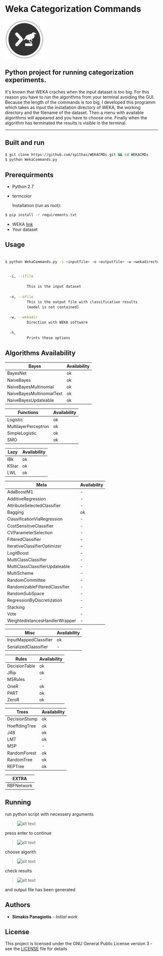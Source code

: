 #  Weka Categorization Commands
![logo](logo.png)

## Python project for running categorization experiments.
it's known that WEKA craches when the input dataset is too big. For this reason you have to run the algorithms from your terminal avoiding the GUI. Because the length of the commands is too big, I developed this programm which takes as input the installation directory of WEKA, the working directory and the filename of the dataset. Then a menu with available algorithms will appeared and you have to choose one. Finally when the algorithm has terminated the results is visible in the terminal.

---

## Built and run

```bash
$ git clone https://github.com/sp1thas/WEKACMDs.git && cd WEKACMDs
$ python WekaCommands.py
```

## Prerequirments
 - Python 2.7
  - termcolor

    Installation (run as root):

```bash
$ pip install -r requirements.txt
```

 - WEKA [link](http://www.cs.waikato.ac.nz/ml/weka/)
 - Your dataset

## Usage
```bash

$ python WekaCommands.py -i <inputfile> -o <outputfile> -w <wekadirectory>
```
```bash

  -i, --ifile

          This is the input dataset

  -o, --ofile
          This is the output file with classification results
          (model is not contained)

  -w, --wekadir
          Direction with WEKA software

  -h,
          Prints these options

```


## Algorithms Availability



 | Bayes | Availability |
 |---|---|
 | BayesNet | ok |
 | NaiveBayes |ok |
 | NaiveBayesMultinomial | ok |
 | NaiveBayesMultinomialText | ok |
 | NaiveBayesUpdateable | ok |  


 | Functions | Availability |
 |---|---|
 | Logistic | ok |
 | MultilayerPerceptron | ok |
 | SimpleLogistic | ok |
 | SMO | ok |

 | Lazy | Availability |
 |---|---|
 | IBk | ok |
 | KStar | ok |
 | LWL | ok |

 | Meta | Availability |
 |---|---|
 | AdaBoostM1 | - |
 | AdditiveRegression | - |
 | AttributeSelectedClassifier | - |
 | Bagging | ok |
 | ClassificationViaRegression | - |
 | CostSensitiveClassifier | - |
 | CVParameterSelection | - |
 | FilteredClassifier | - |
 | IterativeClassifierOptimizer | - |
 | LogitBoost | - |
 | MultiClassClassifier | - |
 | MultiClassClassifierUpdateable | - |
 | MultiScheme | - |
 | RandomCommittee | - |
 | RandomizableFilteredClassifier | - |
 | RandomSubSpace | - |
 | RegressionByDiscretization | - |
 | Stacking | - |
 | Vote | - |
 | WeightedistancesHandlerWrapper | - |

 | Misc | Availability |
 |---|---|
 | InputMappedClassifier | ok |
 | SerializedClaassifier | - |

 | Rules | Availability |
 |---|---|
 | DecisionTable | ok |
 | JRip | ok |
 | M5Rules | - |
 | OneR | ok |
 | PART | ok |
 | ZeroR | ok |

 | Trees | Availability |
 |---|---|
 | DecisionStump | ok |
 | HoeffdingTree | ok |
 | J48 | ok |
 | LMT | ok |
 | M5P | - |
 | RandomForest | ok |
 | RandomTree | ok |
 | REPTree | ok |

 | EXTRA |
 |---|
 | RBFNetwork |



## Running

run python script with necessery arguments
> ![alt text](https://github.com/sp1thas/WEKAcategorizationCMDs/raw/master/screenshots/1.png "run script")

press enter to continue
> ![alt text](https://github.com/sp1thas/WEKAcategorizationCMDs/raw/master/screenshots/2.png "enter to continue")

choose algorith
> ![alt text](https://github.com/sp1thas/WEKAcategorizationCMDs/raw/master/screenshots/3.png "choose algorithm")

check results
> ![alt text](https://github.com/sp1thas/WEKAcategorizationCMDs/raw/master/screenshots/4.png "see results")

and output file has been generated
## Authors

* **Simakis Panagiotis** - *Initial work*

## License

This project is licensed under the GNU General Public License version 3 - see the [LICENSE](LICENSE) file for details
